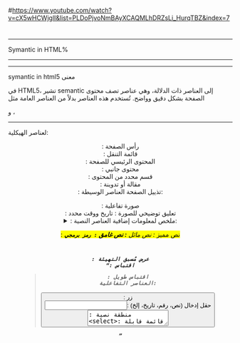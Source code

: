 
#https://www.youtube.com/watch?v=cX5wHCWjglI&list=PLDoPjvoNmBAyXCAQMLhDRZsLi_HurqTBZ&index=7
#

*****************************************************************************************************************************************
Symantic in HTML%
*************************************************************************************************************************************
------------------------------------------------------------------------------
symantic in html5 معنى

في HTML5، تشير semantic إلى العناصر ذات الدلالة، وهي عناصر تصف محتوى الصفحة بشكل دقيق وواضح. تُستخدم هذه العناصر بدلاً من العناصر العامة مثل <div> و <span>، 


--------------------------------------------------------------------------------------------------------
لعناصر الهيكلية:

<header>: رأس الصفحة
<nav>: قائمة التنقل
<main>: المحتوى الرئيسي للصفحة
<aside>: محتوى جانبي
<section>: قسم محدد من المحتوى
<article>: مقالة أو تدوينة
<footer>: تذييل الصفحة
العناصر الوسيطة:

<figure>: صورة تفاعلية
<figcaption>: تعليق توضيحي للصورة
<time>: تاريخ ووقت محدد
<details>: معلومات إضافية قابلة للتوسيع
<summary>: ملخص لمعلومات إضافية
العناصر النصية:

<mark>: نص مميز
<em>: نص مائل
<strong>: نص غامق
<code>: رمز برمجي
<pre>: عرض مُسبق التهيئة
<q>: اقتباس
<blockquote>: اقتباس طويل
العناصر التفاعلية:

<button>: زر
<input>: حقل إدخال (نص، رقم، تاريخ، إلخ)
<textarea>: منطقة نصية
<select>: قائمة قابلة للاختيار
<datalist>: قائمة اقتراحات
العناصر الخاصة بالوسائط:

<audio>: ملف صوتي
<video>: ملف فيديو
<img>: صورة
<source>: مصدر ملف وسائط (مثل ملف صوتي أو فيديو)
<track>: مسار ترجمة
  ----------------------------------------------------------------------------------------------------------------------------------------
********************************************************************************************************************************
valid in html5 but not in html4
  *****************************************************************************************************************************
`"
  spaces
  <img> withoutSelfClosing
  <p> par1    
  <p>par2
  without any "" 
  <img
  class           =image
  src             =cat.jpg
  alt             =ca
  
  
  >
الكتاتبة بكابيتال او سمول والتخليط بيناتهم ----- المسافات ---- ماتسكر التاغ ----- نبدا تاغ وترجع تبدا تاغ --- الكوتيشنز
  
  




  **************************************************************************************
Migrate From Html4 to Html 5
  ********************************************************************************
في البرمجة، مصطلح "migrate" يشير عمومًا إلى عملية نقل التطبيقات أو الأنظمة من بيئة معينة إلى أخرى، 

********************************************
 HTML4
************************************
<!DOCTYPE HTML PUBLIC "-//W3C//DTD HTML 4.01//EN" "http://www.w3.org/TR/html4/strict.dtd">
<html>
<head>
  <title>مثال HTML 4</title>
</head>
<body>
  <div align="center">
    <h1>مرحبا بالعالم!</h1>
    <p>هذا مثال بسيط لصفحة HTML 4.</p>
  </div>
</body>
</html>


************************************
html5
************************************************
<!DOCTYPE html>
<html lang="ar">
<head>
  <meta charset="UTF-8">
  <meta name="viewport" content="width=device-width, initial-scale=1.0">
  <title>مثال HTML5</title>
</head>
<body>
  <header>
    <h1 style="text-align: center;">مرحبا بالعالم!</h1>
  </header>
  
  <main>
    <p style="text-align: center;">هذا مثال بسيط لصفحة HTML5.</p>
  </main>

  <footer>
    <p style="text-align: center;">&copy; 2024. جميع الحقوق محفوظة.</p>
  </footer>
</body>
</html>

  ********************************************************************************************************************************
  **********************************************************************************************************************************
                               SUPPORT   HTML5
  ***********************************************************************************************************************************
  ***********************************************************************************************************************************
  االمتصفحات القديمة لاتدعم HTML 5 وتكتب التاغات على شكل INLINE BLOCK  
<section>
  
<article style={background-color:red}>
  ggs
  <article>
  <section/>

  هذا لا يعمل في المتصفحات القديمة ابداً

  output
  *************************************
  ggs      -element End
يعني بلونلك فقط مساحة الكتابة 
  طيب عشان تعرف هاض الحكي ويصير اليمنت جقيقي
  <header>
<script>
document.createElement("section");
  document.createElement("article")
</script>
  </header>
في هذه الحاالة لن سيكون على سطر واحد  inline
لذلك ننشء له display:flex داخل ال style.css


  يرضو بل html5 بيعتبرهم   inline block   s   سواء متصفحات قديمة او جديدة


مش معفول كل اليمنت بدك اياه تعمل فيه نفس الاشي عشان هيك في اشي اسمو HTML5 SHIV هاض بخلي ال متصفح القديم يدعم html5 مباشرة بدون ماتوجع راسك بل document.createElement(" ")
  ----------------------------------------------------------------------------------------------------------------------------------
  #https://github.com/aFarkas/html5shiv   download

  <!--[if lt IE 9]>
	<script src="yourproject/html5shiv.js"></script>
<![endif]-->
-------------------------------------------------------------------------------------------

**********************************************************************************************************************
**********************************************************************************************************************
                                 Main & Aside
************************************************************************************************************************
****************************************************************************************************************************
<main> </main>   تستخدم مرة واحدة في البرنامج بنقدر نحطجواتها تاغات بس ما بنقدر نحطها جوات تاغ ابداً


فائدة عنصر <aside> في HTML5
عنصر <aside> هو عنصر ذو دلالة في HTML5 يُستخدم لتمثيل محتوى جانبي ذي صلة بالمحتوى الرئيسي للصفحة. يُعدّ هذا العنصر مفيدًا لتنظيم الصفحات المعقدة وتحسين تجربة المستخدم.

مزايا استخدام عنصر <aside>:

تحسين إمكانية الوصول: يُساعد عنصر <aside> في تسهيل فهم محتوى الصفحة على المستخدمين ذوي الإعاقة، حيث يُمكنهم الانتقال بسهولة إلى المحتوى الجانبي باستخدام أدوات مساعدة الإمكانية.
تحسين تحسين محركات البحث (SEO): يُمكن لمحركات البحث فهم محتوى الصفحة بشكل أفضل وفهرستها بشكل دقيق عند استخدام عنصر <aside>، مما قد يُحسّن من ترتيب الصفحة في نتائج البحث.
تحسين تجربة المستخدم: يُساعد عنصر <aside> في تنظيم الصفحات المعقدة وجعل المحتوى الجانبي أكثر سهولة في الوصول إليه، مما يُحسّن من تجربة المستخدم بشكل عام.
أمثلة على استخدام عنصر <aside>:

شريط جانبي يحتوي على روابط ذات صلة:
HTML
<aside>
  <h2>روابط ذات صلة</h2>
  <ul>
    <li><a href="#">رابط 1</a></li>
    <li><a href="#">رابط 2</a></li>
    <li><a href="#">رابط 3</a></li>
  </ul>
</aside>

**************************************************************************************************************************************************************

**********************************************************************************************************************************************************************************
<details>
<ul>   
<li>    </li>   
<li>    </li>
<li>    </li>
</ul>
</details>

**************************************************
progress/ meter      عداد الو نسبة
***************************************************
<p class="long-link"> www.asdasdasdasd/asdsadasdasd/dsfdfadfadfccccccc/.com </p> عشان نحط الالينك عسطر جديد بنستخدم ال تاغ اللي اسمه
<wbr> وبهيك بنقدر ننزل اكتر من سطر عادي
*********************************************************
<code>   </code>   يستخدم لعرض مص برمجي
*****************************************************************
  <figure>
<img src=" " alt= " " />
<img src=" " alt= " " />
<img src=" " alt= " " />
<img src=" " alt= " " />
<figureCaption>
	Muhammad Cars
</figureCaption>
  </figure>pنستطيع من خلاله  وضع اكثر من صورة في مكان واحد والهم كايشن واحدة
  
--------------------------------------------------------------------------------------------------------
******************************************************************************************************
**************************************************************************
              <datalist>
*******************************************************************
********************************************************************************************
<form><
        <input type="text" list="suggestions"> 
        <datalist id="suggestions">
          <option value="ahmad">Ahmad</option>
          <option value="amjad">Amjad</option>
          <option value="basel">Basel</option>
          <option value="waseem">Waseem</option>
          <option value="sameer">Sameer</option>
        </datalist>
      </form>
****************************************************************************************
                          <bdi>
**********************************************************************************************
<p> <bdi>ابو العصاية</bdi>  m3llem shawerma</p>    يساعد في انك تخلي العربي عليسار ومايصير لخبطة بالمرة

***********************************************************************************************
                      <dialog open> </dialog>
***********************************************************************************************************
<!DOCTYPE html>
<html lang="en">
<head>
    <meta charset="UTF-8">
    <meta name="viewport" content="width=device-width, initial-scale=1.0">
    <title>Dialog Example</title>
    <style>
        /* تخصيص نمط النافذة الحوارية */
        #myDialog {
            width: 300px;
            padding: 20px;
            background-color: #f0f0f0;
            border: 1px solid #ccc;
            border-radius: 5px;
            text-align: center;
        }
    </style>
</head>
<body>
    <!-- عنصر النافذة الحوارية -->
    <dialog id="myDialog" open>
        <p>هذا مثال لنافذة حوارية تظهر تلقائياً عند تحميل الصفحة!</p>
        <button onclick="closeDialog()">إغلاق</button>
    </dialog>

    <!-- زر لفتح النافذة الحوارية -->
    <button onclick="openDialog()">افتح النافذة الحوارية</button>

    <script>
        // دالة لفتح النافذة الحوارية
        function openDialog() {
            var dialog = document.getElementById("myDialog");
            dialog.showModal();
        }قبل النقر
	

        // دالة لإغلاق النافذة الحوارية
        function closeDialog() {
            var dialog = document.getElementById("myDialog");
            dialog.close();
        }
    </script>
</body>
</html>

*****************************************************************************************************************************************

***************************************************************************************************************************************
                               <details>
******************************************************************************************************************************************
هذا هو الشغل قبل النقر 
بس تكبس عالسهم بعطيك التفاصيل
--------------------------------------------------
أسئلة شائعة
ما هو HTML؟
ما هو CSS؟
ما هو JavaScript؟
-------------------------------------------






<!DOCTYPE html>
<html lang="en">
<head>
<meta charset="UTF-8">
<meta name="viewport" content="width=device-width, initial-scale=1.0">
<title>قائمة الأسئلة والأجوبة</title>
</head>
<body>

<h2>أسئلة شائعة</h2>

<details>
  <summary>ما هو HTML؟</summary>
  <p>HTML هي اختصار لـ HyperText Markup Language وهي لغة تستخدم لبناء صفحات الويب.</p>
</details>

<details>
  <summary>ما هو CSS؟</summary>
  <p>CSS هي اختصار لـ Cascading Style Sheets وهي لغة تستخدم لتنسيق وتصميم صفحات الويب.</p>
</details>

<details>
  <summary>ما هو JavaScript؟</summary>
  <p>JavaScript هي لغة برمجة تستخدم لجعل صفحات الويب تتفاعل مع المستخدم وتقديم تجارب مستخدم متميزة.</p>
</details>

</body>
</html>

-----------------------------------------------------------------------------------------------------------------------------
*************************************************************************************************************************
<form oninput=result.value =age.value*days.value  /> 
<output name="result"/>
*********************************************************************************************************************
-------------------------
<form oninput="result.value = age.value * days.value">
<span>put your age</span>
    <input type="text" name="age">
    <input type="hidden" name="days" value="365">   لاحظ انو hidden
    <output name="result"></output>

</form>

*******************************************************************************************************************************


*****************************************************************************************************************************
   <video controls loop autoplay muted preload="auto">
        <source src="video.mp4" type="video/mp4">
        <source src="video.webm" type="video/webm">
        <source src="video.ogv" type="video/ogg">
        Your browser does not support the video tag.
        <track src="subtitles_ar.vtt" kind="subtitles" srclang="ar" label="العربية">
        <track src="subtitles_en.vtt" kind="subtitles" srclang="en" label="English">
    </video>    تم وضع السورس للاختيار منه  حسب المتصفح شو بشغل
    **************************************************************************************************************************
  <audio controls loop autoplay muted preload="auto">
        <source src="audio.mp3" type="audio/mpeg">
        <source src="audio.ogg" type="audio/ogg">
        Your browser does not support the audio tag.
    </audio>
************************************************************************************************************************************************
****************************************************************************************************
                        input type=  ""
***********************************************************************
**************************************************************************

<form >
<input type="range"> range
<input type="number"> number
<input type="color"> color
<input type="submit"> submit
<input type="checkbox"> checkbox
<input type="datetime-local">\ datetime.local
<input type="search">\ search
<input type="email">
<input type="image">
<input type="tel">
<input type="url">
<input type="email">   
<input type="week">


*****************************
<input type="email">   بخليك تعمل (email) مباشرة عالايميل من دون استخدام جافا سكريبت والخ
*****************************************************************************************************************
<input type="search">  </search>   حقل عادي شبيه بحقل الإدخال لكن بكون فيه اخرو إكس          
*****************************************************************************************************************
<input type="url">   بعملك فاليديشن عاللينك مابياخد غير بس لينك
************************************************************************************************************
readonly    بتنبعت للسيرفر
disable لا مابتنبعت 

عند تعيين الخاصية disabled، يصبح العنصر غير قابل للتفاعل ولن يتمكن المستخدم من تعديل قيمته أو استخدامه. ولن يتم ارساله   

*********************************************************************************************************************************************************************************************************
<input type="number" name="number" min="0" max="100" step="1">       سهم بتقدر تزيد وتنقص عادي مافي اي مشكلة
------------------------------------------------------------------------------
<input pattern="[A-Z]{6}" required>
------------------------------------------------------\

k ا

<form action="">
  <input type="number" name="number" min="0" max="100" step="1">
  <input type="text" pattern="[A-Z]{6}" required>  انتبه للباتيرن بتخليك تدخل بس الاشي اللي هو بدو اياه منك وحط ريكوايرد عشان يدخلهم اجباري
  <input type="submit">     
</form>

-------------------------------------------------------------------------------------------------

  



    



